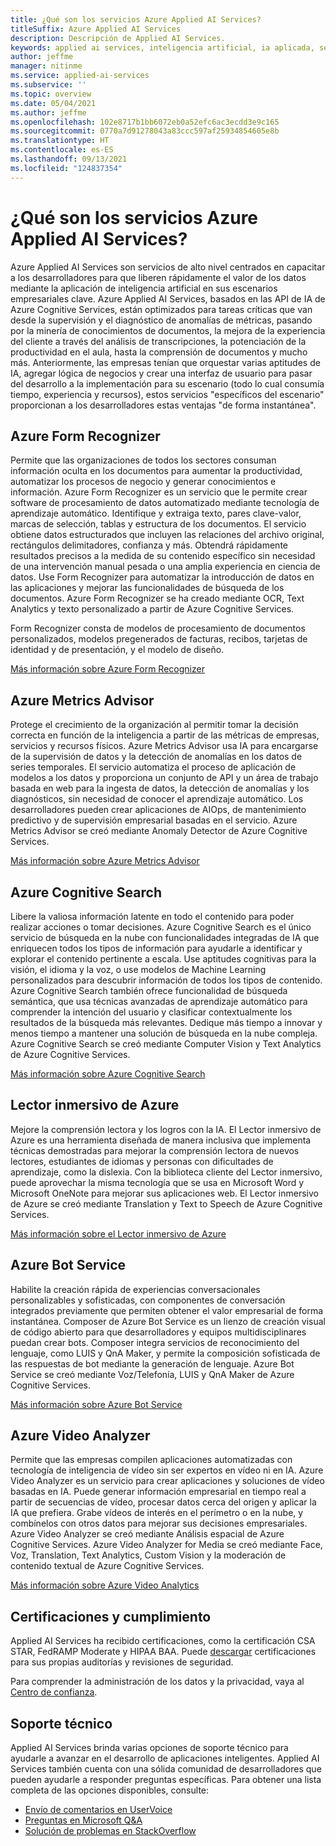 ```yaml
---
title: ¿Qué son los servicios Azure Applied AI Services?
titleSuffix: Azure Applied AI Services
description: Descripción de Applied AI Services.
keywords: applied ai services, inteligencia artificial, ia aplicada, servicios de ia, cognitive search, características de ia aplicada
author: jeffme
manager: nitinme
ms.service: applied-ai-services
ms.subservice: ''
ms.topic: overview
ms.date: 05/04/2021
ms.author: jeffme
ms.openlocfilehash: 102e8717b1bb6072eb0a52efc6ac3ecdd3e9c165
ms.sourcegitcommit: 0770a7d91278043a83ccc597af25934854605e8b
ms.translationtype: HT
ms.contentlocale: es-ES
ms.lasthandoff: 09/13/2021
ms.locfileid: "124837354"
---
```

# <a name="what-are-azure-applied-ai-services"></a>¿Qué son los servicios Azure Applied AI Services?

Azure Applied AI Services son servicios de alto nivel centrados en capacitar a los desarrolladores para que liberen rápidamente el valor de los datos mediante la aplicación de inteligencia artificial en sus escenarios empresariales clave.  Azure Applied AI Services, basados en las API de IA de Azure Cognitive Services, están optimizados para tareas críticas que van desde la supervisión y el diagnóstico de anomalías de métricas, pasando por la minería de conocimientos de documentos, la mejora de la experiencia del cliente a través del análisis de transcripciones, la potenciación de la productividad en el aula, hasta la comprensión de documentos y mucho más. Anteriormente, las empresas tenían que orquestar varias aptitudes de IA, agregar lógica de negocios y crear una interfaz de usuario para pasar del desarrollo a la implementación para su escenario (todo lo cual consumía tiempo, experiencia y recursos), estos servicios "específicos del escenario" proporcionan a los desarrolladores estas ventajas "de forma instantánea".

## <a name="azure-form-recognizer"></a>Azure Form Recognizer

Permite que las organizaciones de todos los sectores consuman información oculta en los documentos para aumentar la productividad, automatizar los procesos de negocio y generar conocimientos e información.  Azure Form Recognizer es un servicio que le permite crear software de procesamiento de datos automatizado mediante tecnología de aprendizaje automático. Identifique y extraiga texto, pares clave-valor, marcas de selección, tablas y estructura de los documentos. El servicio obtiene datos estructurados que incluyen las relaciones del archivo original, rectángulos delimitadores, confianza y más. Obtendrá rápidamente resultados precisos a la medida de su contenido específico sin necesidad de una intervención manual pesada o una amplia experiencia en ciencia de datos. Use Form Recognizer para automatizar la introducción de datos en las aplicaciones y mejorar las funcionalidades de búsqueda de los documentos.  Azure Form Recognizer se ha creado mediante OCR, Text Analytics y texto personalizado a partir de Azure Cognitive Services.

Form Recognizer consta de modelos de procesamiento de documentos personalizados, modelos pregenerados de facturas, recibos, tarjetas de identidad y de presentación, y el modelo de diseño. 

[Más información sobre Azure Form Recognizer](./form-recognizer/index.yml)

## <a name="azure-metrics-advisor"></a>Azure Metrics Advisor

Protege el crecimiento de la organización al permitir tomar la decisión correcta en función de la inteligencia a partir de las métricas de empresas, servicios y recursos físicos.  Azure Metrics Advisor usa IA para encargarse de la supervisión de datos y la detección de anomalías en los datos de series temporales. El servicio automatiza el proceso de aplicación de modelos a los datos y proporciona un conjunto de API y un área de trabajo basada en web para la ingesta de datos, la detección de anomalías y los diagnósticos, sin necesidad de conocer el aprendizaje automático. Los desarrolladores pueden crear aplicaciones de AIOps, de mantenimiento predictivo y de supervisión empresarial basadas en el servicio.  Azure Metrics Advisor se creó mediante Anomaly Detector de Azure Cognitive Services.

[Más información sobre Azure Metrics Advisor](./metrics-advisor/index.yml)

## <a name="azure-cognitive-search"></a>Azure Cognitive Search

Libere la valiosa información latente en todo el contenido para poder realizar acciones o tomar decisiones.  Azure Cognitive Search es el único servicio de búsqueda en la nube con funcionalidades integradas de IA que enriquecen todos los tipos de información para ayudarle a identificar y explorar el contenido pertinente a escala. Use aptitudes cognitivas para la visión, el idioma y la voz, o use modelos de Machine Learning personalizados para descubrir información de todos los tipos de contenido. Azure Cognitive Search también ofrece funcionalidad de búsqueda semántica, que usa técnicas avanzadas de aprendizaje automático para comprender la intención del usuario y clasificar contextualmente los resultados de la búsqueda más relevantes. Dedique más tiempo a innovar y menos tiempo a mantener una solución de búsqueda en la nube compleja.  Azure Cognitive Search se creó mediante Computer Vision y Text Analytics de Azure Cognitive Services.

[Más información sobre Azure Cognitive Search](../search/index.yml)

## <a name="azure-immersive-reader"></a>Lector inmersivo de Azure

Mejore la comprensión lectora y los logros con la IA. El Lector inmersivo de Azure es una herramienta diseñada de manera inclusiva que implementa técnicas demostradas para mejorar la comprensión lectora de nuevos lectores, estudiantes de idiomas y personas con dificultades de aprendizaje, como la dislexia. Con la biblioteca cliente del Lector inmersivo, puede aprovechar la misma tecnología que se usa en Microsoft Word y Microsoft OneNote para mejorar sus aplicaciones web. El Lector inmersivo de Azure se creó mediante Translation y Text to Speech de Azure Cognitive Services.

[Más información sobre el Lector inmersivo de Azure](./immersive-reader/index.yml)

## <a name="azure-bot-service"></a>Azure Bot Service

Habilite la creación rápida de experiencias conversacionales personalizables y sofisticadas, con componentes de conversación integrados previamente que permiten obtener el valor empresarial de forma instantánea.  Composer de Azure Bot Service es un lienzo de creación visual de código abierto para que desarrolladores y equipos multidisciplinares puedan crear bots. Composer integra servicios de reconocimiento del lenguaje, como LUIS y QnA Maker, y permite la composición sofisticada de las respuestas de bot mediante la generación de lenguaje. Azure Bot Service se creó mediante Voz/Telefonía, LUIS y QnA Maker de Azure Cognitive Services.

[Más información sobre Azure Bot Service](/composer/)

## <a name="azure-video-analyzer"></a>Azure Video Analyzer 

Permite que las empresas compilen aplicaciones automatizadas con tecnología de inteligencia de vídeo sin ser expertos en vídeo ni en IA.  Azure Video Analyzer es un servicio para crear aplicaciones y soluciones de vídeo basadas en IA. Puede generar información empresarial en tiempo real a partir de secuencias de vídeo, procesar datos cerca del origen y aplicar la IA que prefiera. Grabe vídeos de interés en el perímetro o en la nube, y combínelos con otros datos para mejorar sus decisiones empresariales.  Azure Video Analyzer se creó mediante Análisis espacial de Azure Cognitive Services.  Azure Video Analyzer for Media se creó mediante Face, Voz, Translation, Text Analytics, Custom Vision y la moderación de contenido textual de Azure Cognitive Services.  

[Más información sobre Azure Video Analytics](../azure-video-analyzer/index.yml)

## <a name="certifications-and-compliance"></a>Certificaciones y cumplimiento

Applied AI Services ha recibido certificaciones, como la certificación CSA STAR, FedRAMP Moderate y HIPAA BAA. Puede [descargar](/samples/browse/?redirectedfrom=TechNet-Gallery "descarga") certificaciones para sus propias auditorías y revisiones de seguridad.

Para comprender la administración de los datos y la privacidad, vaya al [Centro de confianza](https://servicetrust.microsoft.com/ "Centro de confianza").

## <a name="support"></a>Soporte técnico

Applied AI Services brinda varias opciones de soporte técnico para ayudarle a avanzar en el desarrollo de aplicaciones inteligentes. Applied AI Services también cuenta con una sólida comunidad de desarrolladores que pueden ayudarle a responder preguntas específicas. Para obtener una lista completa de las opciones disponibles, consulte:

- [Envío de comentarios en UserVoice](https://aka.ms/AppliedAIUserVoice)
- [Preguntas en Microsoft Q&A](/answers/topics/azure-applied-ai-services.html)
- [Solución de problemas en StackOverflow](https://aka.ms/AppliedAIStackOverflow)